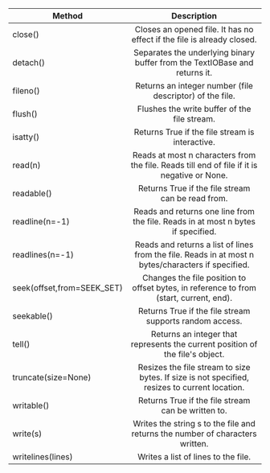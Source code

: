 | Method                     |                                            Description                                             |
| -------------------------- | :------------------------------------------------------------------------------------------------: |
| close()                    |               Closes an opened file. It has no effect if the file is already closed.               |
| detach()                   |             Separates the underlying binary buffer from the TextIOBase and returns it.             |
| fileno()                   |                      Returns an integer number (file descriptor) of the file.                      |
| flush()                    |                            Flushes the write buffer of the file stream.                            |
| isatty()                   |                          Returns True if the file stream is interactive.                           |
| read(n)                    |    Reads at most n characters from the file. Reads till end of file if it is negative or None.     |
| readable()                 |                         Returns True if the file stream can be read from.                          |
| readline(n=-1)             |          Reads and returns one line from the file. Reads in at most n bytes if specified.          |
| readlines(n=-1)            | Reads and returns a list of lines from the file. Reads in at most n bytes/characters if specified. |
| seek(offset,from=SEEK_SET) |       Changes the file position to offset bytes, in reference to from (start, current, end).       |
| seekable()                 |                      Returns True if the file stream supports random access.                       |
| tell()                     |           Returns an integer that represents the current position of the file's object.            |
| truncate(size=None)        |   Resizes the file stream to size bytes. If size is not specified, resizes to current location.    |
| writable()                 |                         Returns True if the file stream can be written to.                         |
| write(s)                   |           Writes the string s to the file and returns the number of characters written.            |
| writelines(lines)          |                                Writes a list of lines to the file.                                 |
